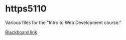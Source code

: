 # https5110
Various files for the "Intro to Web Development course."

[Blackboard link](https://learn.humber.ca/ultra/courses/_233702_1/outline)
